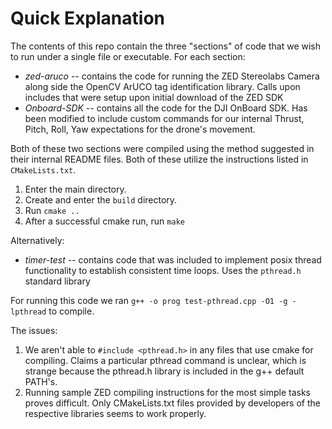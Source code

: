 # Quick Explanation

The contents of this repo contain the three "sections" of code that we wish to run under a single file or executable. For each section:

* *zed-aruco* -- contains the code for running the ZED Stereolabs Camera along side the OpenCV ArUCO tag identification library. Calls upon includes that were setup upon initial download of the ZED SDK
* *Onboard-SDK* -- contains all the code for the DJI OnBoard SDK. Has been modified to include custom commands for our internal Thrust, Pitch, Roll, Yaw expectations for the drone's movement. 

Both of these two sections were compiled using the method suggested in their internal README files. Both of these utilize the instructions listed in `CMakeLists.txt`.
1. Enter the main directory. 
2. Create and enter the `build` directory. 
3. Run `cmake ..`
4. After a successful cmake run, run `make`

Alternatively:
* *timer-test* -- contains code that was included to implement posix thread functionality to establish consistent time loops. Uses the `pthread.h` standard library

For running this code we ran `g++ -o prog test-pthread.cpp -O1 -g -lpthread` to compile.

The issues:

1. We aren't able to `#include <pthread.h>` in any files that use cmake for compiling. Claims a particular pthread command is unclear, which is strange because the pthread.h library is included in the g++ default PATH's.
2. Running sample ZED compiling instructions for the most simple tasks proves difficult. Only CMakeLists.txt files provided by developers of the respective libraries seems to work properly.
